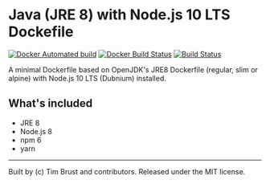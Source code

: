 # Java (JRE 8) with Node.js 10 LTS Dockefile

[![Docker Automated build](https://img.shields.io/docker/automated/timbru31/java-node.svg)](https://hub.docker.com/r/timbru31/java-node/)
[![Docker Build Status](https://img.shields.io/docker/build/timbru31/java-node.svg)](https://hub.docker.com/r/timbru31/java-node/)
[![Build Status](https://travis-ci.org/timbru31/docker-java-node.svg?branch=master)](https://travis-ci.org/timbru31/docker-java-node)

A minimal Dockerfile based on OpenJDK's JRE8 Dockerfile (regular, slim or alpine) with Node.js 10 LTS (Dubnium) installed.

## What's included

- JRE 8
- Node.js 8
- npm 6
- yarn

---

Built by (c) Tim Brust and contributors. Released under the MIT license.
